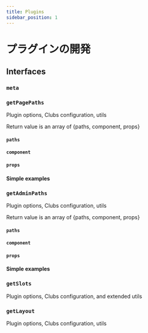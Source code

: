 ```yaml
---
title: Plugins
sidebar_position: 1
---
```


# プラグインの開発

## Interfaces

### `meta`

### `getPagePaths`

Plugin options, Clubs configuration, utils

Return value is an array of {paths, component, props}

#### `paths`

#### `component`

#### `props`

#### Simple examples

### `getAdminPaths`

Plugin options, Clubs configuration, utils

Return value is an array of {paths, component, props}

#### `paths`

#### `component`

#### `props`

#### Simple examples

### `getSlots`

Plugin options, Clubs configuration, and extended utils

### `getLayout`

Plugin options, Clubs configuration, utils
